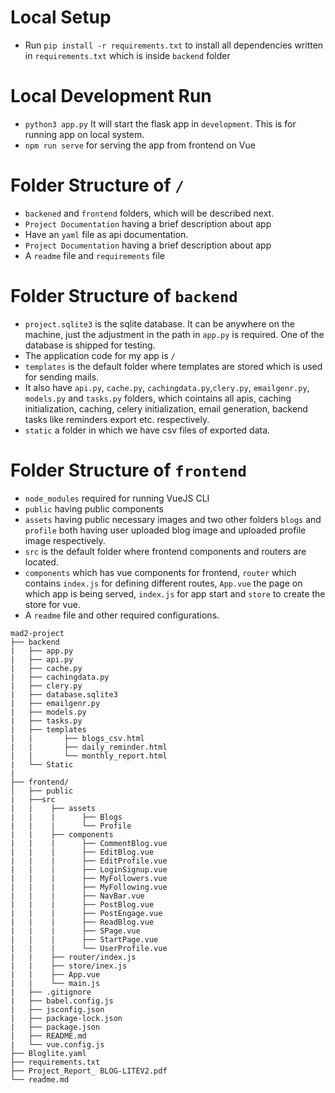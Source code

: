 # Local Setup

- Run `pip install -r requirements.txt` to install all dependencies written in `requirements.txt` which is inside `backend` folder

# Local Development Run

- `python3 app.py` It will start the flask app in `development`. This is for running app on local system.
- `npm run serve` for serving the app from frontend on Vue

# Folder Structure of `/`

- `backened` and `frontend` folders, which will be described next.
- `Project Documentation` having a brief description about app
- Have an `yaml` file as api documentation.
- `Project Documentation` having a brief description about app
- A `readme` file and `requirements` file

# Folder Structure of `backend`

- `project.sqlite3` is the sqlite database. It can be anywhere on the machine, just the adjustment in the path in `app.py` is required. One of the database is shipped for testing.
- The application code for my app is `/`
- `templates` is the default folder where templates are stored which is used for sending mails.
- It also have `api.py`, `cache.py`, `cachingdata.py`,`clery.py`, `emailgenr.py`, `models.py` and `tasks.py` folders, which cointains all apis, caching initialization, caching, celery initialization, email generation, backend tasks like reminders export etc. respectively.
- `static` a folder in which we have csv files of exported data.

# Folder Structure of `frontend`

- `node_modules` required for running VueJS CLI
- `public` having public components
- `assets` having public necessary images and two other folders `blogs` and `profile` both having user uploaded blog image and uploaded profile image respectively.
- `src` is the default folder where frontend components and routers are located.
- `components` which has vue components for frontend, `router` which contains `index.js` for defining different routes, `App.vue` the page on which app is being served, `index.js` for app start and `store` to create the store for vue.
- A `readme` file and other required configurations.

```
mad2-project
├── backend
|   ├── app.py
|   ├── api.py
|   ├── cache.py
|   ├── cachingdata.py
|   ├── clery.py
|   ├── database.sqlite3
|   ├── emailgenr.py
|   ├── models.py
|   ├── tasks.py
|   ├── templates
|   |       ├── blogs_csv.html
|   |       ├── daily_reminder.html
|   |       └── monthly_report.html
|   └── Static
|
├── frontend/
│   ├── public
|   ├──src
|   |    ├── assets
|   |    |      ├── Blogs
|   |    |      └── Profile
|   |    ├── components
|   |    |      ├── CommentBlog.vue
|   |    |      ├── EditBlog.vue
|   |    |      ├── EditProfile.vue
|   |    |      ├── LoginSignup.vue
|   |    |      ├── MyFollowers.vue
|   |    |      ├── MyFollowing.vue
|   |    |      ├── NavBar.vue
|   |    |      ├── PostBlog.vue
|   |    |      ├── PostEngage.vue
|   |    |      ├── ReadBlog.vue
|   |    |      ├── SPage.vue
|   |    |      ├── StartPage.vue
|   |    |      └── UserProfile.vue
|   |    ├── router/index.js
|   |    ├── store/inex.js
|   |    ├── App.vue
|   |    └── main.js
|   ├── .gitignore
|   ├── babel.config.js
|   ├── jsconfig.json
|   ├── package-lock.json
|   ├── package.json
|   ├── README.md
|   └── vue.config.js
├── Bloglite.yaml
├── requirements.txt
├── Project_Report_ BLOG-LITEV2.pdf
└── readme.md

```
